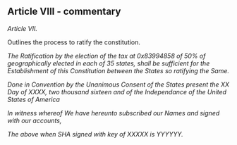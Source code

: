 
## Article VIII - commentary

_Article VII._

Outlines the process to ratify the constitution.



_The Ratification by the election of the tax at 0x83994858 of 50% of geographically elected in each of 35 states, shall be sufficient for the Establishment of this Constitution between the States so ratifying the Same._



_Done in Convention by the Unanimous Consent of the States present the XX Day of XXXX, two thousand sixteen and of the Independance of the United States of America_



_In witness whereof We have hereunto subscribed our Names and signed with our accounts,_



_The above when SHA signed with key of XXXXX is YYYYYY._


